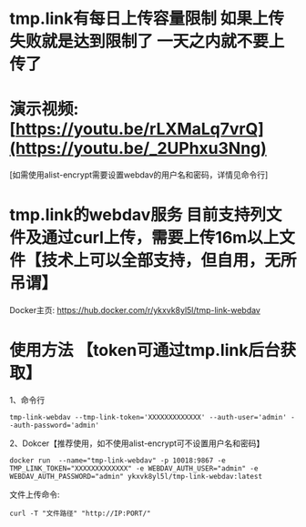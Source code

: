 # tmp.link有每日上传容量限制 如果上传失败就是达到限制了 一天之内就不要上传了   
# 演示视频:[https://youtu.be/rLXMaLq7vrQ](https://youtu.be/_2UPhxu3Nng)   
[如需使用alist-encrypt需要设置webdav的用户名和密码，详情见命令行]
# tmp.link的webdav服务 目前支持列文件及通过curl上传，需要上传16m以上文件【技术上可以全部支持，但自用，无所吊谓】  

Docker主页: https://hub.docker.com/r/ykxvk8yl5l/tmp-link-webdav   

# 使用方法 【token可通过tmp.link后台获取】
1、命令行
```
tmp-link-webdav --tmp-link-token='XXXXXXXXXXXXX' --auth-user='admin' --auth-password='admin' 
```
2、Dokcer【推荐使用，如不使用alist-encrypt可不设置用户名和密码】
```
docker run  --name="tmp-link-webdav" -p 10018:9867 -e TMP_LINK_TOKEN="XXXXXXXXXXXXX" -e WEBDAV_AUTH_USER="admin" -e WEBDAV_AUTH_PASSWORD="admin" ykxvk8yl5l/tmp-link-webdav:latest
```

文件上传命令:
```
curl -T "文件路径" "http://IP:PORT/" 
```
